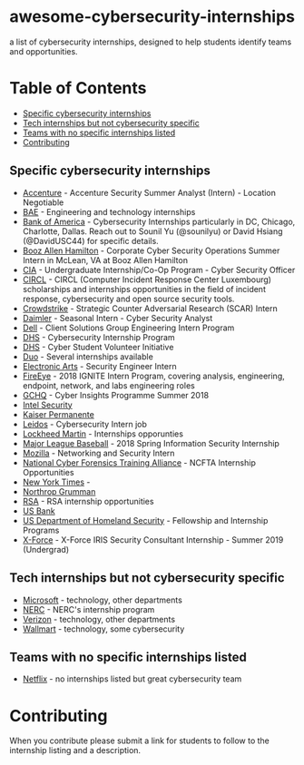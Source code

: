 # awesome-cybersecurity-internships
a list of cybersecurity internships, designed to help students identify teams and opportunities. 

# Table of Contents
  * [Specific cybersecurity internships](#specific-cybersecurity-internships)
  * [Tech internships but not cybersecurity specific](#tech-internships-but-not-cybersecurity-specific)
  * [Teams with no specific internships listed](#teams-with-no-specific-internships-listed)
* [Contributing](#contributing)

## Specific cybersecurity internships

* [Accenture](https://www.accenture.com/us-en/careers/find-your-fit-students-graduates-undergraduate-summer-internships) - Accenture Security Summer Analyst (Intern) - Location Negotiable
* [BAE](https://jobs.baesystems.com/global/en/search-results?keywords=intern%20security) - Engineering and technology internships
* [Bank of America](https://campus.bankofamerica.com/careers/Global-Technology-Summer-Analyst-Program-US.html) - Cybersecurity Internships particularly in DC, Chicago, Charlotte, Dallas. Reach out to Sounil Yu (@sounilyu) or David Hsiang (@DavidUSC44) for specific details.
* [Booz Allen Hamilton](https://careers.boozallen.com/en-US/search?keywords=intern%20security&location=) - Corporate Cyber Security Operations Summer Intern in McLean, VA at Booz Allen Hamilton
* [CIA](https://www.cia.gov/careers/student-opportunities/undergrad-info-assurance.html) - Undergraduate Internship/Co-Op Program - Cyber Security Officer
* [CIRCL](https://www.circl.lu/projects/internships/) - CIRCL (Computer Incident Response Center Luxembourg) scholarships and internships opportunities in the field of incident response, cybersecurity and open source security tools.
* [Crowdstrike](https://www.crowdstrike.com/careers/?p=job%2Fovmo6fw5) - Strategic Counter Adversarial Research (SCAR) Intern
* [Daimler](https://www.google.com/search?q=cybersecurity+internship&oq=cybersecurity+internship&aqs=chrome..69i57j69i60l2.3626j0j7&sourceid=chrome&ie=UTF-8&ibp=htl;jobs&sa=X&ved=2ahUKEwih2snSjOHgAhXhRd8KHey9C6AQp4wCMAB6BAgAEBE#htidocid=7gSL3nEd0fhMyeqhAAAAAA%3D%3D) - Seasonal Intern - Cyber Security Analyst
* [Dell](https://jobs.dell.com/category/internship-jobs/375/24213/1) - Client Solutions Group Engineering Intern Program
* [DHS](https://www.dhs.gov/homeland-security-careers/cybersecurity-internship-program-0) - Cybersecurity Internship Program
* [DHS](https://www.dhs.gov/homeland-security-careers/cyber-student-volunteer-initiative) - Cyber Student Volunteer Initiative
* [Duo](https://duo.com/about/careers) - Several internships available
* [Electronic Arts](https://www.ea.com/careers/students) - Security Engineer Intern
* [FireEye](https://universityrelations.fireeye.com/internships) - 2018 IGNITE Intern Program, covering analysis, engineering, endpoint, network, and labs engineering roles
* [GCHQ](https://www.gchq-careers.co.uk/early-careers/students.html) - Cyber Insights Programme Summer 2018
* [Intel Security](https://jobs.intel.com/page/show/internships)
* [Kaiser Permanente](https://www.kaiserpermanentejobs.org/university/#university-talent-network) 
* [Leidos](https://lensa.com/cybersecurity-intern-jobs/orlando/jd/542914b3c3b5bdb65656cecac3909c42) - Cybersecurity Intern job
* [Lockheed Martin](https://sjobs.brassring.com/TGnewUI/Search/Home/Home?partnerid=25037&siteid=5014#keyWordSearch=cybersecurity) - Internships opporunties 
* [Major League Baseball](https://www.google.com/search?q=mlb+cybersecurity+internship+2019&oq=mlb+cybersecurity+internship+2019&aqs=chrome..69i57.4056j0j4&sourceid=chrome&ie=UTF-8&ibp=htl;jobs&sa=X&ved=2ahUKEwjtiabhkOHgAhVHMt8KHV36AC4Qp4wCMAF6BAgGEBI#htidocid=TCL6uZbFFBAae4IPAAAAAA%3D%3D) - 2018 Spring Information Security Internship
* [Mozilla](https://careers.mozilla.org/university/) - Networking and Security Intern
* [National Cyber Forensics Training Alliance](https://www.ncfta.net/hiring/internship-opportunities/) - NCFTA Internship Opportunities
* [New York Times](https://www.nytco.com/careers/2019-business-summer-internships/) -
* [Northrop Grumman](http://www.northropgrumman.com/Careers/Students-Entry-Level/Pages/Internships.aspx) 
* [RSA](https://www.thersa.org/about-us/internships) - RSA internship opportunities
* [US Bank](https://www.usbank.com/careers/internships/index.html)
* [US Department of Homeland Security](https://www.cybercareers.gov/students-universities/find-a-job/#fellowship) - Fellowship and Internship Programs
* [X-Force](https://www.linkedin.com/jobs/view/x-force-iris-security-consultant-internship-summer-2019-undergrad-at-ibm-1104406021) - X-Force IRIS Security Consultant Internship - Summer 2019 (Undergrad)


## Tech internships but not cybersecurity specific

* [Microsoft](https://careers.microsoft.com/us/en/students-and-graduates) - technology, other departments
* [NERC](https://www.nerc.com/AboutNERC/careers/Pages/Internships.aspx) - NERC's internship program
* [Verizon](http://www.verizon.com/about/careers/college-students) - technology, other departments
* [Wallmart](https://careers.walmart.com/results?q=summer%20intern&page=1&sort=rank&expand=brand,department,type,rate&jobCareerArea=all) - technology, some cybersecurity

## Teams with no specific internships listed

* [Netflix](https://jobs.netflix.com/teams/security) - no internships listed but great cybersecurity team

# Contributing

When you contribute please submit a link for students to follow to the internship listing and a description.
